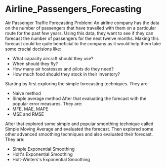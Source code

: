 # Airline_Passengers_Forecasting

Air Passenger Traffic Forecasting Problem: An airline company has the data on the number of passengers that have travelled with them on a particular route for the past few years. Using this data, they want to see if they can forecast the number of passengers for the next twelve months.
Making this forecast could be quite beneficial to the company as it would help them take some crucial decisions like:
- What capacity aircraft should they use?
- When should they fly?
- How many air hostesses and pilots do they need?
- How much food should they stock in their inventory?

Starting by first exploring the simple forecasting techniques. They are:
  - Naive method
  - Simple average method
After that evaluating the forecast with the popular error measures. They are:
  - MFE, MAE, MAPE
  - MSE and RMSE

After that explored some simple and popular smoothing technique called Simple Moving Average and evaluated the forecast.
Then explored some other advanced smoothing techniques and also evaluated their forecast. They are:
  - Simple Exponential Smoothing 
  - Holt's Exponential Smoothing
  - Holt-Winters's Exponential Smoothing
